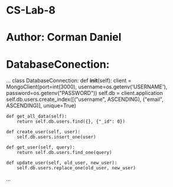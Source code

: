# CS-Lab-8
# Author: Corman Daniel

# DatabaseConection:

...
class DatabaseConnection:
    def __init__(self):
        client = MongoClient(port=int(3000), username=os.getenv('USERNAME'),
                             password=os.getenv("PASSWORD"))
        self.db = client.application
        self.db.users.create_index([("username", ASCENDING), ("email", ASCENDING)], unique=True)

    def get_all_data(self):
        return self.db.users.find({}, {"_id": 0})

    def create_user(self, user):
        self.db.users.insert_one(user)

    def get_user(self, query):
        return self.db.users.find_one(query)

    def update_user(self, old_user, new_user):
        self.db.users.replace_one(old_user, new_user)
...